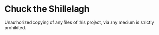 Chuck the Shillelagh
====================

Unauthorized copying of any files of this project, via any medium is strictly prohibited.
